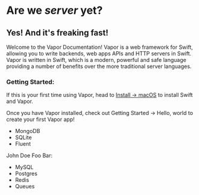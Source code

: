 # Are we _server_ yet?
## Yes! And it's freaking fast!

Welcome to the Vapor Documentation! Vapor is a web framework for Swift, allowing you to write backends, web apps APIs and HTTP servers in Swift. Vapor is written in Swift, which is a modern, powerful and safe language providing a number of benefits over the more traditional server languages.

### Getting Started:
If this is your first time using Vapor, head to [Install → macOS](https://docs.vapor.codes/install/macos/) to install Swift and Vapor.

Once you have Vapor installed, check out Getting Started → Hello, world to create your first Vapor app!

- MongoDB
- SQLite
- Fluent

John Doe Foo Bar:

- MySQL
- Postgres
- Redis
- Queues